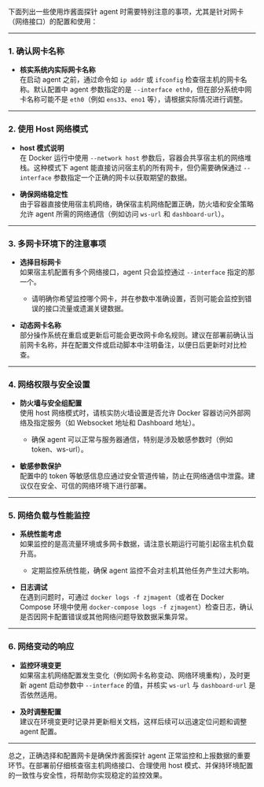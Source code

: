 下面列出一些使用炸酱面探针 agent 时需要特别注意的事项，尤其是针对网卡（网络接口）的配置和使用：

---

### 1. 确认网卡名称

- **核实系统内实际网卡名称**  
  在启动 agent 之前，通过命令如 `ip addr` 或 `ifconfig` 检查宿主机的网卡名称。默认配置中 agent 参数指定的是 `--interface eth0`，但在部分系统中网卡名称可能不是 `eth0`（例如 `ens33`、`eno1` 等），请根据实际情况进行调整。

---

### 2. 使用 Host 网络模式

- **host 模式说明**  
  在 Docker 运行中使用 `--network host` 参数后，容器会共享宿主机的网络堆栈。这种模式下 agent 能直接访问宿主机的所有网卡，但仍需要确保通过 `--interface` 参数指定一个正确的网卡以获取期望的数据。

- **确保网络稳定性**  
  由于容器直接使用宿主机网络，确保宿主机网络配置正确，防火墙和安全策略允许 agent 所需的网络通信（例如访问 `ws-url` 和 `dashboard-url`）。

---

### 3. 多网卡环境下的注意事项

- **选择目标网卡**  
  如果宿主机配置有多个网络接口，agent 只会监控通过 `--interface` 指定的那一个。  
  - 请明确你希望监控哪个网卡，并在参数中准确设置，否则可能会监控到错误的接口流量或遗漏关键数据。

- **动态网卡名称**  
  部分操作系统在重启或更新后可能会更改网卡命名规则。建议在部署前确认当前网卡名称，并在配置文件或启动脚本中注明备注，以便日后更新时对比检查。

---

### 4. 网络权限与安全设置

- **防火墙与安全组配置**  
  使用 host 网络模式时，请核实防火墙设置是否允许 Docker 容器访问外部网络及指定服务（如 Websocket 地址和 Dashboard 地址）。  
  - 确保 agent 可以正常与服务器通信，特别是涉及敏感参数时（例如 token、ws-url）。

- **敏感参数保护**  
  配置中的 token 等敏感信息应通过安全管道传输，防止在网络通信中泄露。建议仅在安全、可信的网络环境下进行部署。

---

### 5. 网络负载与性能监控

- **系统性能考虑**  
  如果监控的是高流量环境或多网卡数据，请注意长期运行可能引起宿主机负载升高。  
  - 定期监控系统性能，确保 agent 监控不会对主机其他任务产生过大影响。

- **日志调试**  
  在遇到问题时，可通过 `docker logs -f zjmagent`（或者在 Docker Compose 环境中使用 `docker-compose logs -f zjmagent`）检查日志，确认是否因网卡配置错误或其他网络问题导致数据采集异常。

---

### 6. 网络变动的响应

- **监控环境变更**  
  如果宿主机网络配置发生变化（例如网卡名称变动、网络环境重构），及时更新 agent 启动参数中 `--interface` 的值，并核实 `ws-url` 与 `dashboard-url` 是否依然适用。

- **及时调整配置**  
  建议在环境变更时记录并更新相关文档，这样后续可以迅速定位问题和调整 agent 配置。

---

总之，正确选择和配置网卡是确保炸酱面探针 agent 正常监控和上报数据的重要环节。在部署前仔细核查宿主机网络接口、合理使用 host 模式、并保持环境配置的一致性与安全性，将帮助你实现稳定的监控效果。

